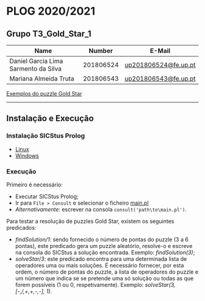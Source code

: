 # PLOG 2020/2021  

## Grupo T3_Gold_Star_1

| Name             | Number    | E-Mail             |
| ---------------- | --------- | ------------------ |
| Daniel Garcia Lima Sarmento da Silva    | 201806524 |up201806524@fe.up.pt|
| Mariana Almeida Truta    | 201806543 |up201806543@fe.up.pt|

[Exemplos do puzzle Gold Star](https://erich-friedman.github.io/puzzle/star/)

----

## Instalação e Execução

### Instalação SICStus Prolog

* [Linux](https://sicstus.sics.se/download4.html#unix)
* [Windows](https://sicstus.sics.se/download4.html#win32)

### Execução

Primeiro é necessário:
* Executar SICStus Prolog;
* Ir para `File > Consult` e selecionar o ficheiro [main.pl](main.pl)
* *Alternativamente*: escrever na consola `consult('path\to\main.pl')`.

Para testar a resolução de puzzles Gold Star, existem os seguintes predicados:

* *findSolution/1*: sendo fornecido o número de pontas do puzzle (3 a 6 pontas), este predicado gera um puzzle aleatório, resolve-o e escreve na consola do SICStus a solução encontrada. Exemplo: *findSolution(3)*;
* *solveStar/3*: este predicado encontra para uma determinada lista de operadores uma ou mais soluções. É necessário fornecer, por esta ordem, o número de pontas do puzzle, a lista de operadores do puzzle e um número que indica se se pretende uma só solução ou todas as que forem possíveis (1 ou 0, respetivamente). Exemplo: *solveStar(3, [-,/,+,+,-,-], 1)*.
